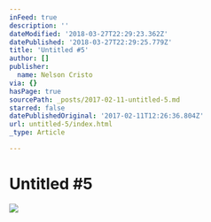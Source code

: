 ```yaml
---
inFeed: true
description: ''
dateModified: '2018-03-27T22:29:23.362Z'
datePublished: '2018-03-27T22:29:25.779Z'
title: 'Untitled #5'
author: []
publisher:
  name: Nelson Cristo
via: {}
hasPage: true
sourcePath: _posts/2017-02-11-untitled-5.md
starred: false
datePublishedOriginal: '2017-02-11T12:26:36.804Z'
url: untitled-5/index.html
_type: Article

---
```

# Untitled \#5
![](https://the-grid-user-content.s3-us-west-2.amazonaws.com/283afba7-17e5-4072-aaba-6334a5b05cac.jpg)